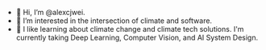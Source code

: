 - 👋 Hi, I’m @alexcjwei.
- 👀 I’m interested in the intersection of climate and software.
- 🌱 I like learning about climate change and climate tech solutions. I'm currently taking Deep Learning, Computer Vision, and AI System Design.

<!---
alexcjwei/alexcjwei is a ✨ special ✨ repository because its `README.md` (this file) appears on your GitHub profile.
You can click the Preview link to take a look at your changes.
--->
